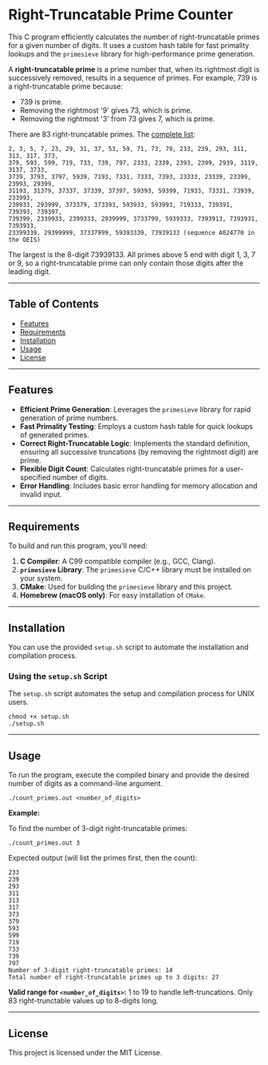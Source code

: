# Right-Truncatable Prime Counter

This C program efficiently calculates the number of right-truncatable primes for a given number of digits. It uses a custom hash table for fast primality lookups and the `primesieve` library for high-performance prime generation.

A **right-truncatable prime** is a prime number that, when its rightmost digit is successively removed, results in a sequence of primes. For example, 739 is a right-truncatable prime because:

* 739 is prime.
* Removing the rightmost '9' gives 73, which is prime.
* Removing the rightmost '3' from 73 gives 7, which is prime.

There are 83 right-truncatable primes. The [complete list](https://en.wikipedia.org/wiki/Truncatable_prime):

    2, 3, 5, 7, 23, 29, 31, 37, 53, 59, 71, 73, 79, 233, 239, 293, 311, 313, 317, 373, 
    379, 593, 599, 719, 733, 739, 797, 2333, 2339, 2393, 2399, 2939, 3119, 3137, 3733, 
    3739, 3793, 3797, 5939, 7193, 7331, 7333, 7393, 23333, 23339, 23399, 23993, 29399, 
    31193, 31379, 37337, 37339, 37397, 59393, 59399, 71933, 73331, 73939, 233993, 
    239933, 293999, 373379, 373393, 593933, 593993, 719333, 739391, 739393, 739397, 
    739399, 2339933, 2399333, 2939999, 3733799, 5939333, 7393913, 7393931, 7393933, 
    23399339, 29399999, 37337999, 59393339, 73939133 (sequence A024770 in the OEIS)

The largest is the 8-digit 73939133. All primes above 5 end with digit 1, 3, 7 or 9, so a right-truncatable prime can only contain those digits after the leading digit.

-----

## Table of Contents

* [Features](#features)
* [Requirements](#requirements)
* [Installation](#installation)
* [Usage](#usage)
* [License](#license)

-----

## Features

* **Efficient Prime Generation**: Leverages the `primesieve` library for rapid generation of prime numbers.
* **Fast Primality Testing**: Employs a custom hash table for quick lookups of generated primes.
* **Correct Right-Truncatable Logic**: Implements the standard definition, ensuring all successive truncations (by removing the rightmost digit) are prime.
* **Flexible Digit Count**: Calculates right-truncatable primes for a user-specified number of digits.
* **Error Handling**: Includes basic error handling for memory allocation and invalid input.

-----

## Requirements

To build and run this program, you'll need:

1. **C Compiler**: A C99 compatible compiler (e.g., GCC, Clang).
2. **`primesieve` Library**: The `primesieve` C/C++ library must be installed on your system.
3. **CMake**: Used for building the `primesieve` library and this project.
4. **Homebrew (macOS only)**: For easy installation of `CMake`.

-----

## Installation

You can use the provided `setup.sh` script to automate the installation and compilation process.

### Using the `setup.sh` Script

The `setup.sh` script automates the setup and compilation process for UNIX users.

    chmod +x setup.sh
    ./setup.sh

-----

## Usage

To run the program, execute the compiled binary and provide the desired number of digits as a command-line argument.

    ./count_primes.out <number_of_digits>

**Example:**

To find the number of 3-digit right-truncatable primes:

    ./count_primes.out 3

Expected output (will list the primes first, then the count):

    233
    239
    293
    311
    313
    317
    373
    379
    593
    599
    719
    733
    739
    797
    Number of 3-digit right-truncatable primes: 14
    Total number of right-truncatable primes up to 3 digits: 27

**Valid range for `<number_of_digits>`:** 1 to 19 to handle left-truncations. Only 83 right-trunctable values up to 8-digits long.

-----

## License

This project is licensed under the MIT License.
